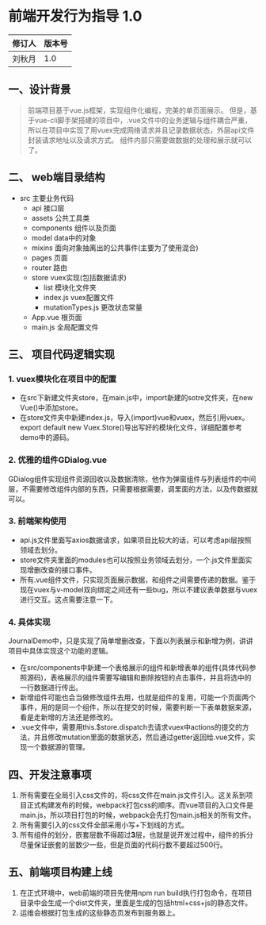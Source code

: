 # 前端开发行为指导 1.0

修订人|版本号
-|-
刘秋月|1.0

## 一、设计背景
> 前端项目基于vue.js框架，实现组件化编程，完美的单页面展示。
> 但是，基于vue-cli脚手架搭建的项目中，.vue文件中的业务逻辑与组件耦合严重，所以在项目中实现了用vuex完成网络请求并且记录数据状态，外层api文件封装请求地址以及请求方式。
> 组件内部只需要做数据的处理和展示就可以了。

## 二、 web端目录结构
- src 主要业务代码
    - api 接口层
    - assets 公共工具类
    - components 组件以及页面
    - model data中的对象
    - mixins 面向对象抽离出的公共事件(主要为了使用混合)
    - pages 页面
    - router 路由
    - store vuex实现(包括数据请求)
        - list 模块化文件夹
        - index.js vuex配置文件
        - mutationTypes.js 更改状态常量
    - App.vue 根页面
    - main.js 全局配置文件

## 三、 项目代码逻辑实现
### 1. vuex模块化在项目中的配置
- 在src下新建文件夹store，在main.js中，import新建的sotre文件夹，在new Vue()中添加store。
- 在store文件夹中新建index.js，导入(import)vue和vuex，然后引用vuex。export default new Vuex.Store()导出写好的模块化文件，详细配置参考demo中的源码。

### 2. 优雅的组件GDialog.vue
GDialog组件实现组件资源回收以及数据清除，他作为弹窗组件与列表组件的中间层，不需要修改组件内部的东西，只需要根据需要，调里面的方法，以及传数据就可以。

### 3. 前端架构使用
- api.js文件里面写axios数据请求，如果项目比较大的话，可以考虑api层按照领域去划分。
- store文件夹里面的modules也可以按照业务领域去划分，一个.js文件里面实现增删改查的接口事件。
- 所有.vue组件文件，只实现页面展示数据，和组件之间需要传递的数据。鉴于现在vuex与v-model双向绑定之间还有一些bug，所以不建议表单数据与vuex进行交互。这点需要注意一下。

### 4. 具体实现
JournalDemo中，只是实现了简单增删改查，下面以列表展示和新增为例，讲讲项目中具体实现这个功能的逻辑。
- 在src/components中新建一个表格展示的组件和新增表单的组件(具体代码参照源码)，表格展示的组件需要写编辑和删除按钮的点击事件，并且将选中的一行数据进行传出。
- 新增组件可能也会当做修改组件去用，也就是组件的复用，可能一个页面两个事件，用的是同一个组件，所以在提交的时候，需要判断一下表单数据来源，看是走新增的方法还是修改的。
- .vue文件中，需要用this.$store.dispatch去请求vuex中actions的提交的方法，并且修改mutation里面的数据状态，然后通过getter返回给.vue文件，实现一个数据源的管理。

## 四、开发注意事项
1. 所有需要在全局引入css文件的，将css文件在main.js文件引入。这关系到项目正式构建发布的时候，webpack打包css的顺序。而vue项目的入口文件是main.js，所以项目打包的时候，webpack会先打包main.js相关的所有文件。
2. 所有需要引入的css文件全部采用小写+下划线的方式。
3. 所有组件的划分，嵌套层数不得超过**3**层，也就是说开发过程中，组件的拆分尽量保证嵌套的层数少一些，但是页面的代码行数不要超过500行。

## 五、前端项目构建上线
1. 在正式环境中，web前端的项目先使用npm run build执行打包命令，在项目目录中会生成一个dist文件夹，里面是生成的包括html+css+js的静态文件。
2. 运维会根据打包生成的这些静态页发布到服务器上。
